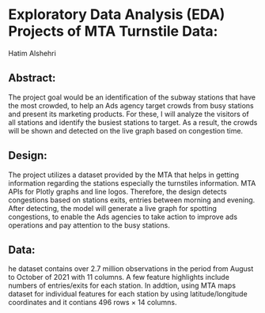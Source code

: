 # Exploratory Data Analysis (EDA) Projects of MTA Turnstile Data:
Hatim Alshehri

## Abstract:
The project goal would be an identification of the subway stations that have the most crowded,
to help an Ads agency target crowds from busy stations and present its marketing products. For
these, I will analyze the visitors of all stations and identify the busiest stations to target.
As a result, the crowds will be shown and detected on the live graph based on congestion time.

## Design:
The project utilizes a dataset provided by the MTA that helps in getting information regarding
the stations especially the turnstiles information. MTA APIs for Plotly graphs and line logos.
Therefore, the design detects congestions based on stations exits, entries between morning 
and evening. After detecting, the model will generate a live graph for spotting congestions, to 
enable the Ads agencies to take action to improve ads operations and pay attention to the busy stations.

## Data:
he dataset contains over 2.7 million observations in the period from August to October of 2021 with 11 columns. A few feature highlights include numbers of entries/exits for each station. In addtion, using MTA maps dataset for individual features for each station by using latitude/longitude coordinates and it contians 496 rows × 14 columns.
